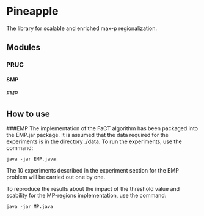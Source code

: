 # Pineapple


The library for scalable and enriched max-p regionalization.

## Modules

### PRUC

#### SMP

###### EMP

## How to use

###EMP
The implementation of the FaCT algorithm has been packaged into the EMP.jar package. It is assumed that the data required for the experiments is in the directory ./data. To run the experiments, use the command:
```
java -jar EMP.java
```
The 10 experiments described in the experiment section for the EMP problem will be carried out one by one.

To reproduce the results about the impact of the threshold value and scability for the MP-regions implementation, use the command:
```
java -jar MP.java
```
